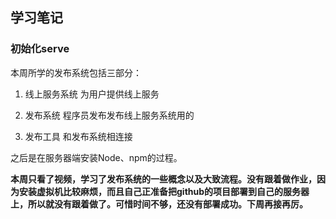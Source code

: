 ## 学习笔记

### 初始化serve

本周所学的发布系统包括三部分：

1. 线上服务系统
  为用户提供线上服务

2. 发布系统
  程序员发布发布线上服务系统用的

3. 发布工具
  和发布系统相连接

之后是在服务器端安装Node、npm的过程。

**本周只看了视频，学习了发布系统的一些概念以及大致流程。没有跟着做作业，因为安装虚拟机比较麻烦，而且自己正准备把github的项目部署到自己的服务器上，所以就没有跟着做了。可惜时间不够，还没有部署成功。下周再接再厉。**
